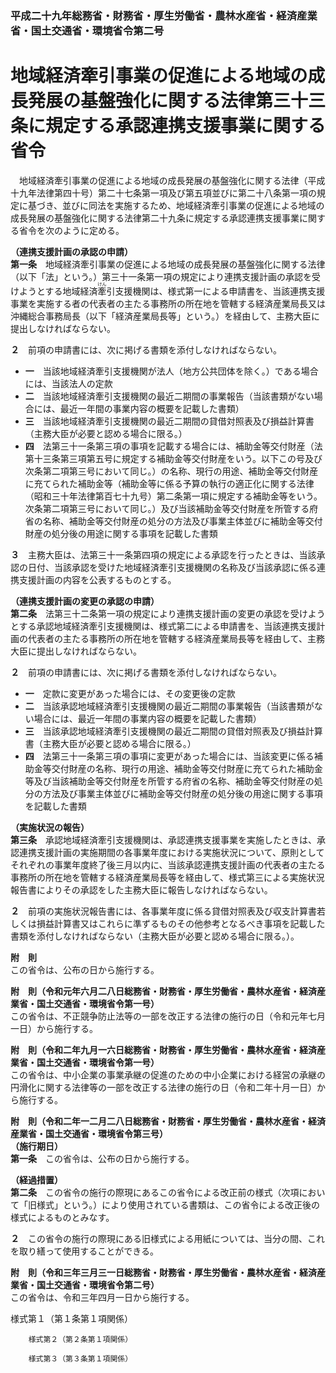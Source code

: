 ### 平成二十九年総務省・財務省・厚生労働省・農林水産省・経済産業省・国土交通省・環境省令第二号  
# 地域経済牽引事業の促進による地域の成長発展の基盤強化に関する法律第三十三条に規定する承認連携支援事業に関する省令  
　地域経済牽引事業の促進による地域の成長発展の基盤強化に関する法律（平成十九年法律第四十号）第二十七条第一項及び第五項並びに第二十八条第一項の規定に基づき、並びに同法を実施するため、地域経済牽引事業の促進による地域の成長発展の基盤強化に関する法律第二十九条に規定する承認連携支援事業に関する省令を次のように定める。  
  
**（連携支援計画の承認の申請）**  
**第一条**　地域経済牽引事業の促進による地域の成長発展の基盤強化に関する法律（以下「法」という。）第三十一条第一項の規定により連携支援計画の承認を受けようとする地域経済<ruby>牽<rt>けん</rt></ruby>引支援機関は、様式第一による申請書を、当該連携支援事業を実施する者の代表者の主たる事務所の所在地を管轄する経済産業局長又は沖縄総合事務局長（以下「経済産業局長等」という。）を経由して、主務大臣に提出しなければならない。  
  
**２**　前項の申請書には、次に掲げる書類を添付しなければならない。  
* **一**　当該地域経済牽引支援機関が法人（地方公共団体を除く。）である場合には、当該法人の定款  
* **二**　当該地域経済牽引支援機関の最近二期間の事業報告（当該書類がない場合には、最近一年間の事業内容の概要を記載した書類）  
* **三**　当該地域経済牽引支援機関の最近二期間の貸借対照表及び損益計算書（主務大臣が必要と認める場合に限る。）  
* **四**　法第三十一条第三項の事項を記載する場合には、補助金等交付財産（法第十三条第三項第五号に規定する補助金等交付財産をいう。以下この号及び次条第二項第三号において同じ。）の名称、現行の用途、補助金等交付財産に充てられた補助金等（補助金等に係る予算の執行の適正化に関する法律（昭和三十年法律第百七十九号）第二条第一項に規定する補助金等をいう。次条第二項第三号において同じ。）及び当該補助金等交付財産を所管する府省の名称、補助金等交付財産の処分の方法及び事業主体並びに補助金等交付財産の処分後の用途に関する事項を記載した書類  
  
**３**　主務大臣は、法第三十一条第四項の規定による承認を行ったときは、当該承認の日付、当該承認を受けた地域経済牽引支援機関の名称及び当該承認に係る連携支援計画の内容を公表するものとする。  
  
**（連携支援計画の変更の承認の申請）**  
**第二条**　法第三十二条第一項の規定により連携支援計画の変更の承認を受けようとする承認地域経済牽引支援機関は、様式第二による申請書を、当該連携支援計画の代表者の主たる事務所の所在地を管轄する経済産業局長等を経由して、主務大臣に提出しなければならない。  
  
**２**　前項の申請書には、次に掲げる書類を添付しなければならない。  
* **一**　定款に変更があった場合には、その変更後の定款  
* **二**　当該承認地域経済牽引支援機関の最近二期間の事業報告（当該書類がない場合には、最近一年間の事業内容の概要を記載した書類）  
* **三**　当該承認地域経済牽引支援機関の最近二期間の貸借対照表及び損益計算書（主務大臣が必要と認める場合に限る。）  
* **四**　法第三十一条第三項の事項に変更があった場合には、当該変更に係る補助金等交付財産の名称、現行の用途、補助金等交付財産に充てられた補助金等及び当該補助金等交付財産を所管する府省の名称、補助金等交付財産の処分の方法及び事業主体並びに補助金等交付財産の処分後の用途に関する事項を記載した書類  
  
**（実施状況の報告）**  
**第三条**　承認地域経済牽引支援機関は、承認連携支援事業を実施したときは、承認連携支援計画の実施期間の各事業年度における実施状況について、原則としてそれぞれの事業年度終了後三月以内に、当該承認連携支援計画の代表者の主たる事務所の所在地を管轄する経済産業局長等を経由して、様式第三による実施状況報告書によりその承認をした主務大臣に報告しなければならない。  
  
**２**　前項の実施状況報告書には、各事業年度に係る貸借対照表及び収支計算書若しくは損益計算書又はこれらに準ずるものその他参考となるべき事項を記載した書類を添付しなければならない（主務大臣が必要と認める場合に限る。）。  
  
**附　則**  
この省令は、公布の日から施行する。  
  
**附　則（令和元年六月二八日総務省・財務省・厚生労働省・農林水産省・経済産業省・国土交通省・環境省令第一号）**  
この省令は、不正競争防止法等の一部を改正する法律の施行の日（令和元年七月一日）から施行する。  
  
**附　則（令和二年九月一六日総務省・財務省・厚生労働省・農林水産省・経済産業省・国土交通省・環境省令第一号）**  
この省令は、中小企業の事業承継の促進のための中小企業における経営の承継の円滑化に関する法律等の一部を改正する法律の施行の日（令和二年十月一日）から施行する。  
  
**附　則（令和二年一二月二八日総務省・財務省・厚生労働省・農林水産省・経済産業省・国土交通省・環境省令第三号）**  
**（施行期日）**  
**第一条**　この省令は、公布の日から施行する。  
  
**（経過措置）**  
**第二条**　この省令の施行の際現にあるこの省令による改正前の様式（次項において「旧様式」という。）により使用されている書類は、この省令による改正後の様式によるものとみなす。  
  
**２**　この省令の施行の際現にある旧様式による用紙については、当分の間、これを取り繕って使用することができる。  
  
**附　則（令和三年三月三一日総務省・財務省・厚生労働省・農林水産省・経済産業省・国土交通省・環境省令第二号）**  
この省令は、令和三年四月一日から施行する。  
  
様式第１（第１条第１項関係）
          
        様式第２（第２条第１項関係）
          
        様式第３（第３条第１項関係）
          
        
